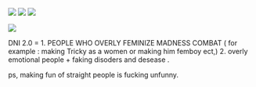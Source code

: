 ![](https://64.media.tumblr.com/7098c7f7209f7380dbee28076d0a2f42/555c4b73ed8c0b3e-f8/s540x810/0047b0f86dd268ab165084b9467c87035f842b12.pnj)
![](https://64.media.tumblr.com/9d267fad0bfb0c74bd8979cd068644dc/9bf742512d8584c5-d6/s1280x1920/b01e8d43f14de6200fdf1e08fb3120832bfeea40.pnj)
![](https://64.media.tumblr.com/7098c7f7209f7380dbee28076d0a2f42/555c4b73ed8c0b3e-f8/s540x810/0047b0f86dd268ab165084b9467c87035f842b12.pnj)

![](https://64.media.tumblr.com/73f72d70bcfb05095c8cf45aa0f14128/78d827b06c053dd9-94/s1280x1920/8299bde3e09d45673384c6ed918b82173925b85c.pnj)

DNI 2.0 = 1. PEOPLE WHO OVERLY FEMINIZE MADNESS COMBAT ( for example : making Tricky as a women or making him femboy ect,) 2. overly emotional people + faking disoders and desease .

ps,  making fun of straight people is fucking unfunny.
